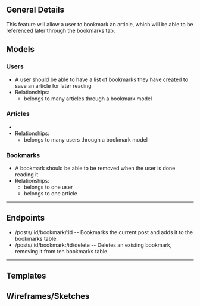 ## General Details
This feature will allow a user to bookmark an article, which will be able to be referenced later through the bookmarks tab.

## Models

### Users
  * A user should be able to have a list of bookmarks they have created to save an article for later reading
  * Relationships:
    * belongs to many articles through a bookmark model

### Articles
  *
  * Relationships:
    * belongs to many users through a bookmark model

### Bookmarks
  * A bookmark should be able to be removed when the user is done reading it
  * Relationships:
    * belongs to one user
    * belongs to one article


---


## Endpoints

* /posts/:id/bookmark/:id -- Bookmarks the current post and adds it to the bookmarks table.
* /posts/:id/bookmark:/id/delete -- Deletes an existing bookmark, removing it from teh bookmarks table.


---


## Templates


## Wireframes/Sketches
